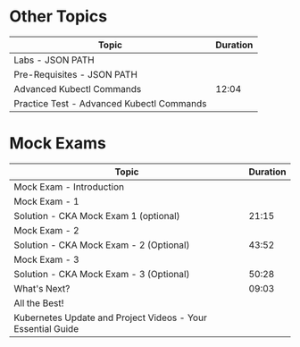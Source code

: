 # Other Topics

| **Topic**                              | **Duration**       |
|----------------------------------------|--------------------|
| Labs - JSON PATH                       |                    |
| Pre-Requisites - JSON PATH             |                    |
| Advanced Kubectl Commands              | 12:04              |
| Practice Test - Advanced Kubectl Commands |                  |




# Mock Exams

| **Topic**                                              | **Duration**       |
|--------------------------------------------------------|--------------------|
| Mock Exam - Introduction                               |                    |
| Mock Exam - 1                                          |                    |
| Solution - CKA Mock Exam 1 (optional)                  | 21:15              |
| Mock Exam - 2                                          |                    |
| Solution - CKA Mock Exam - 2 (Optional)                | 43:52              |
| Mock Exam - 3                                          |                    |
| Solution - CKA Mock Exam - 3 (Optional)                | 50:28              |
| What's Next?                                           | 09:03              |
| All the Best!                                          |                    |
| Kubernetes Update and Project Videos - Your Essential Guide |            |

